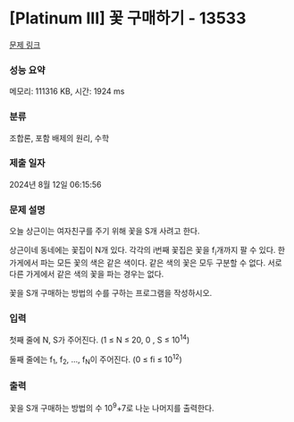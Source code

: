 # [Platinum III] 꽃 구매하기 - 13533 

[문제 링크](https://www.acmicpc.net/problem/13533) 

### 성능 요약

메모리: 111316 KB, 시간: 1924 ms

### 분류

조합론, 포함 배제의 원리, 수학

### 제출 일자

2024년 8월 12일 06:15:56

### 문제 설명

<p>오늘 상근이는 여자친구를 주기 위해 꽃을 S개 사려고 한다.</p>

<p>상근이네 동네에는 꽃집이 N개 있다. 각각의 i번째 꽃집은 꽃을 f<sub>i</sub>개까지 팔 수 있다. 한 가게에서 파는 모든 꽃의 색은 같은 색이다. 같은 색의 꽃은 모두 구분할 수 없다. 서로 다른 가게에서 같은 색의 꽃을 파는 경우는 없다.</p>

<p>꽃을 S개 구매하는 방법의 수를 구하는 프로그램을 작성하시오.</p>

### 입력 

 <p>첫째 줄에 N, S가 주어진다. (1 ≤ N ≤ 20, 0 , S ≤ 10<sup>14</sup>)</p>

<p>둘째 줄에는 f<sub>1</sub>, f<sub>2</sub>, ..., f<sub>N</sub>이 주어진다. (0 ≤ fi ≤ 10<sup>12</sup>)</p>

### 출력 

 <p>꽃을 S개 구매하는 방법의 수 10<sup>9</sup>+7로 나눈 나머지를 출력한다.</p>

